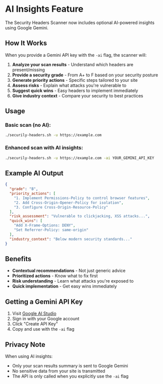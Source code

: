 # AI Insights Feature

The Security Headers Scanner now includes optional AI-powered insights using Google Gemini.

## How It Works

When you provide a Gemini API key with the `-ai` flag, the scanner will:

1. **Analyze your scan results** - Understand which headers are present/missing
2. **Provide a security grade** - From A+ to F based on your security posture
3. **Generate priority actions** - Specific steps tailored to your site
4. **Assess risks** - Explain what attacks you're vulnerable to
5. **Suggest quick wins** - Easy headers to implement immediately
6. **Give industry context** - Compare your security to best practices

## Usage

### Basic scan (no AI):
```bash
./securily-headers.sh -u https://example.com
```

### Enhanced scan with AI insights:
```bash
./securily-headers.sh -u https://example.com -ai YOUR_GEMINI_API_KEY
```

## Example AI Output

```json
{
  "grade": "B",
  "priority_actions": [
    "1. Implement Permissions-Policy to control browser features",
    "2. Add Cross-Origin-Opener-Policy for isolation",
    "3. Configure Cross-Origin-Resource-Policy"
  ],
  "risk_assessment": "Vulnerable to clickjacking, XSS attacks...",
  "quick_wins": [
    "Add X-Frame-Options: DENY",
    "Set Referrer-Policy: same-origin"
  ],
  "industry_context": "Below modern security standards..."
}
```

## Benefits

- **Contextual recommendations** - Not just generic advice
- **Prioritized actions** - Know what to fix first
- **Risk understanding** - Learn what attacks you're exposed to
- **Quick implementation** - Get easy wins immediately

## Getting a Gemini API Key

1. Visit [Google AI Studio](https://makersuite.google.com/app/apikey)
2. Sign in with your Google account
3. Click "Create API Key"
4. Copy and use with the `-ai` flag

## Privacy Note

When using AI insights:
- Only your scan results summary is sent to Google Gemini
- No sensitive data from your site is transmitted
- The API is only called when you explicitly use the `-ai` flag
